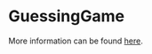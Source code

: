 # GuessingGame

More information can be found [here](https://mssh.dev/projects/writeups/guesser.pdf).
